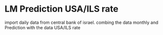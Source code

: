 # LM Prediction USA/ILS rate
import daily data from central bank of  israel. combing the data monthly and Prediction with the data USA/ILS rate
